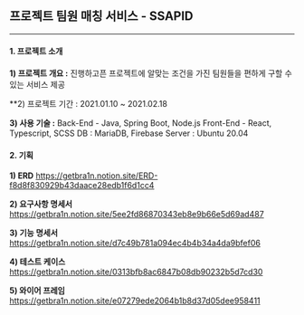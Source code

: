 ## 프로젝트 팀원 매칭 서비스 - SSAPID
--------------------------------------

#### 1. 프로젝트 소개
**1) 프로젝트 개요 :** 진행하고픈 프로젝트에 알맞는 조건을 가진 팀원들을 편하게 구할 수 있는 서비스 제공

**2) 프로젝트 기간 : 2021.01.10 ~ 2021.02.18

**3) 사용 기술 :** 
Back-End - Java, Spring Boot, Node.js
Front-End - React, Typescript, SCSS
DB : MariaDB, Firebase
Server : Ubuntu 20.04

#### 2. 기획
**1) ERD**
    https://getbra1n.notion.site/ERD-f8d8f830929b43daace28edb1f6d1cc4

**2) 요구사항 명세서**
    https://getbra1n.notion.site/5ee2fd86870343eb8e9b66e5d69ad487 

**3) 기능 명세서**
    https://getbra1n.notion.site/d7c49b781a094ec4b4b34a4da9bfef06

**4) 테스트 케이스**
    https://getbra1n.notion.site/0313bfb8ac6847b08db90232b5d7cd30

**5) 와이어 프레임**
    https://getbra1n.notion.site/e07279ede2064b1b8d37d05dee958411
